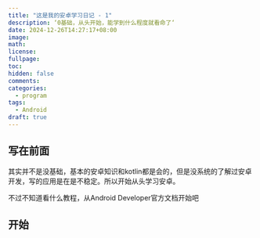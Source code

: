 ```yaml
---
title: "这是我的安卓学习日记 - 1"
description: ‘0基础，从头开始，能学到什么程度就看命了‘
date: 2024-12-26T14:27:17+08:00
image: 
math: 
license: 
fullpage: 
toc: 
hidden: false
comments: 
categories: 
  - program
tags: 
  - Android
draft: true
---
```

## 写在前面

其实并不是没基础，基本的安卓知识和kotlin都是会的，但是没系统的了解过安卓开发，写的应用是在是不稳定。所以开始从头学习安卓。

不过不知道看什么教程，从Android Developer官方文档开始吧

## 开始
